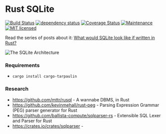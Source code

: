 Rust SQLite
===
[![Build Status](https://github.com/joaoh82/rust_sqlite/workflows/Rust/badge.svg)](https://github.com/joaoh82/rust_sqlite/actions)
[![dependency status](https://deps.rs/repo/github/joaoh82/rust_sqlite/status.svg)](https://deps.rs/repo/github/joaoh82/rust_sqlite)
[![Coverage Status](https://coveralls.io/repos/github/joaoh82/rust_sqlite/badge.svg?branch=main)](https://coveralls.io/github/joaoh82/rust_sqlite?branch=main)
[![Maintenance](https://img.shields.io/badge/maintenance-actively%20maintained-brightgreen.svg)](https://deps.rs/repo/github/joaoh82/rust_sqlite)
[![MIT licensed](https://img.shields.io/badge/license-MIT-blue.svg)](./LICENSE)


Read the series of posts about it:
[What would SQLite look like if written in Rust?](https://medium.com/the-polyglot-programmer/what-would-sqlite-would-look-like-if-written-in-rust-part-0-4fc192368984)

![The SQLite Architecture](https://res.cloudinary.com/practicaldev/image/fetch/s--K0dtFQsY--/c_limit%2Cf_auto%2Cfl_progressive%2Cq_auto%2Cw_880/https://dev-to-uploads.s3.amazonaws.com/uploads/articles/0vd8g41vtmdpjewr7b9v.png "The SQLite Architecture")


### Requirements
* `cargo install cargo-tarpaulin`

### Research
* https://github.com/mttr/rusql - A wannabe DBMS, in Rust
* https://github.com/kevinmehall/rust-peg - Parsing Expression Grammar (PEG) parser generator for Rust
* https://github.com/ballista-compute/sqlparser-rs - Extensible SQL Lexer and Parser for Rust
* https://crates.io/crates/sqlparser - 
